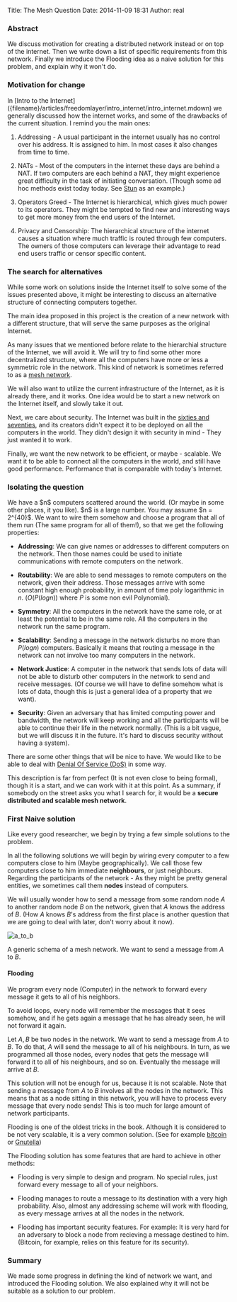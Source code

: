 Title: The Mesh Question
Date: 2014-11-09 18:31
Author: real


<h3>Abstract</h3>
We discuss motivation for creating a distributed network instead or on top of
the internet. Then we write down a list of specific requirements from this
network. Finally we introduce the Flooding idea as a naive solution for this
problem, and explain why it won't do.


<h3>Motivation for change</h3>
In [Intro to the Internet]({filename}/articles/freedomlayer/intro_internet/intro_internet.mdown)
we generally discussed how the internet works, and some of the drawbacks of the
current situation. I remind you the main ones: 

1.  Addressing - A usual participant in the internet usually has no control over his
    address. It is assigned to him. In most cases it also changes from time to
    time. 

2.  NATs - Most of the computers in the internet these days are behind a NAT.
    If two computers are each behind a NAT, they might experience great
    difficulty in the task of initiating conversation. (Though some ad hoc
    methods exist today today. See [Stun](http://en.wikipedia.org/wiki/STUN) as
    an example.)

3.  Operators Greed - The Internet is hierarchical, which gives much power to
    its operators. They might be tempted to find new and interesting ways to
    get more money from the end users of the Internet.

4.  Privacy and Censorship: The hierarchical structure of the internet causes a
    situation where much traffic is routed through few computers. The owners of
    those computers can leverage their advantage to read end users traffic or
    censor specific content.

<h3>The search for alternatives</h3>
While some work on solutions inside the Internet itself to solve some of the
issues presented above, it might be interesting to discuss an alternative
structure of connecting computers together.

The main idea proposed in this project is the creation of a new network with a
different structure, that will serve the same purposes as the original
Internet.

As many issues that we mentioned before relate to the hierarchial structure of
the Internet, we will avoid it. We will try to find some other more
decentralized structure, where all the computers have more or less a symmetric
role in the network. This kind of network is sometimes referred to as a [mesh
network](http://en.wikipedia.org/wiki/Mesh_networking).

We will also want to utilize the current infrastructure of the Internet, as it
is already there, and it works. One idea would be to start a new network on the
Internet itself, and slowly take it out.

Next, we care about security. The Internet was built in the [sixties and
seventies](http://en.wikipedia.org/wiki/Internet#History), and its creators
didn't expect it to be deployed on all the computers in the world. They didn't
design it with security in mind - They just wanted it to work.

Finally, we want the new network to be efficient, or maybe - scalable. We want
it to be able to connect all the computers in the world, and still have good
performance. Performance that is comparable with today's Internet.


<h3>Isolating the question</h3>
We have a $n$ computers scattered around the world. (Or maybe in some other
places, it you like). $n$ is a large number. You may assume $n = 
2^{40}$. We want to wire them somehow and choose a program that
all of them run (The same program for all of them!), so that we get the
following properties:

- **Addressing**: We can give names or addresses to different computers on
  the network. Then those names could be used to initiate communications with
  remote computers on the network.

- **Routability**: We are able to send messages to remote computers on the network,
  given their address. Those messages arrive with some constant high enough
  probability, in amount of time poly logarithmic in $n$. 
  ($O(P(log n))$ where $P$ is some non evil Polynomial).

- **Symmetry**: All the computers in the network have the same role, or at least
  the potential to be in the same role. All the computers in the network run
  the same program.

- **Scalability**: Sending a message in the network disturbs no more than $P(log
  n)$ computers. Basically it means that routing a message in the network can
  not involve too many computers in the network.

- **Network Justice**: A computer in the network that sends lots of data will not
  be able to disturb other computers in the network to send and receive
  messages. (Of course we will have to define somehow what is lots of data,
  though this is just a general idea of a property that we want).

- **Security**: Given an adversary that has limited computing power and
  bandwidth, the network will keep working and all the participants will be
  able to continue their life in the network normally. (This is a bit vague,
  but we will discuss it in the future. It's hard to discuss security without 
  having a system).

There are some other things that will be nice to have. We would like to be able
to deal with [Denial Of Service
(DoS)](http://en.wikipedia.org/wiki/Denial-of-service_attack) in some way.

This description is far from perfect (It is not even close to being formal),
though it is a start, and we can work with it at this point. 
As a summary, if somebody on the street asks you what I
search for, it would be a **secure distributed and scalable mesh network**.

<h3>First Naive solution</h3>
Like every good researcher, we begin by trying a few simple solutions to the problem.

In all the following solutions we will begin by wiring every computer to a few
computers close to him (Maybe geographically). We call those few computers
close to him immediate **neighbours**, or just neighbours. Regarding the
participants of the network - As they might be pretty general entities, we
sometimes call them **nodes** instead of computers.

We will usually wonder how to send a message from some random node $A$ to
another random node $B$ on the network, given that $A$ knows the address of
$B$. (How $A$ knows $B$'s address from the first place is another
question that we are going to deal with later, don't worry about it now).

![a_to_b]({filename}images/a_to_b.svg)

A generic schema of a mesh network. We want to send a message from $A$ to
$B$.

<h4>Flooding</h4>
We program every node (Computer) in the network to forward every message it
gets to all of his neighbors.

To avoid loops, every node will remember the messages that it sees somehow,
and if he gets again a message that he has already seen, he will not forward it
again.

Let $A,B$ be two nodes in the network. We want to send a message from
$A$ to $B$. To do that, $A$ will send the message to all of his
neighbours. In turn, as we programmed all those nodes, every nodes that
gets the message will forward it to all of his neighbours, and so on.
Eventually the message will arrive at $B$.

This solution will not be enough for us, because it is not scalable. Note that
sending a message from $A$ to $B$ involves all the nodes in the
network. This means that as a node sitting in this network, you will have
to process every message that every node sends! This is too much for large
amount of network participants.

Flooding is one of the oldest tricks in the book. Although it is considered to
be not very scalable, it is a very common solution. (See for example
[bitcoin](https://bitcoin.org/) or
[Gnutella](http://en.wikipedia.org/wiki/Gnutella))

The Flooding solution has some features that are hard to achieve in other
methods:

- Flooding is very simple to design and program. No special rules, just forward
  every message to all of your neighbors.

- Flooding manages to route a message to its destination with a very high
  probability. Also, almost any addressing scheme will work with flooding, as
  every message arrives at all the nodes in the network.

- Flooding has important security features. For example: It is very hard for an
  adversary to block a node from recieving a message destined to him. (Bitcoin,
  for example, relies on this feature for its security).

<h3>Summary</h3>
We made some progress in defining the kind of network we want, and introduced
the Flooding solution. We also explained why it will not be suitable as a
solution to our problem.

